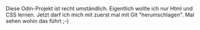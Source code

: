 Diese Odin-Projekt ist recht umständlich.
Eigentlich wollte ich nur Html und CSS lernen. Jetzt darf ich mich mit zuerst mal mit Git "herumschlagen".
Mal sehen wohin das führt ;-)
